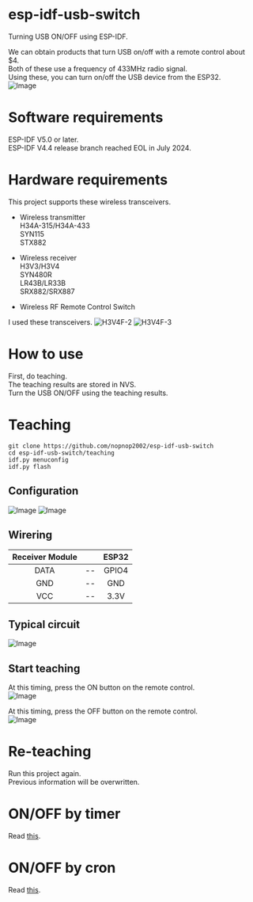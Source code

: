 # esp-idf-usb-switch
Turning USB ON/OFF using ESP-IDF.   

We can obtain products that turn USB on/off with a remote control about $4.   
Both of these use a frequency of 433MHz radio signal.   
Using these, you can turn on/off the USB device from the ESP32.   
![Image](https://github.com/user-attachments/assets/88d1a4d8-c98b-44c4-b589-0b053ff2534b)


# Software requirements
ESP-IDF V5.0 or later.   
ESP-IDF V4.4 release branch reached EOL in July 2024.   

# Hardware requirements
This project supports these wireless transceivers.   

- Wireless transmitter   
H34A-315/H34A-433   
SYN115   
STX882   

- Wireless receiver   
H3V3/H3V4   
SYN480R   
LR43B/LR33B   
SRX882/SRX887   

- Wireless RF Remote Control Switch   

I used these transceivers.
![H3V4F-2](https://user-images.githubusercontent.com/6020549/125154180-c36bdc00-e193-11eb-9e89-5934c2db7fae.JPG)
![H3V4F-3](https://user-images.githubusercontent.com/6020549/125154246-0ded5880-e194-11eb-974b-03232166ab12.JPG)


# How to use
First, do teaching.   
The teaching results are stored in NVS.   
Turn the USB ON/OFF using the teaching results.   

# Teaching
```
git clone https://github.com/nopnop2002/esp-idf-usb-switch
cd esp-idf-usb-switch/teaching
idf.py menuconfig
idf.py flash
```

## Configuration
![Image](https://github.com/user-attachments/assets/cb6fb520-e9eb-47b0-9246-33516a4a5e9d)
![Image](https://github.com/user-attachments/assets/65c98e54-c370-470d-a14b-f5fcb31ed772)


## Wirering
|Receiver Module||ESP32|
|:-:|:-:|:-:|
|DATA|--|GPIO4|
|GND|--|GND|
|VCC|--|3.3V|

## Typical circuit
![Image](https://github.com/user-attachments/assets/f185c4a0-90ab-4232-b97a-7e03921ae8a1)

## Start teaching
At this timing, press the ON button on the remote control.   
![Image](https://github.com/user-attachments/assets/942728d0-ae7e-48ac-b827-6270c3a87930)   

At this timing, press the OFF button on the remote control.   
![Image](https://github.com/user-attachments/assets/61a7b880-2af8-4051-8ef7-5b0ec154ca35)

# Re-teaching
Run this project again.   
Previous information will be overwritten.   

# ON/OFF by timer
Read [this](https://github.com/nopnop2002/esp-idf-usb-switch/tree/main/timer).   

# ON/OFF by cron
Read [this](https://github.com/nopnop2002/esp-idf-usb-switch/tree/main/cron).   

